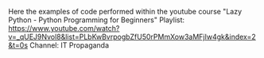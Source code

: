 Here the examples of code performed within the youtube course "Lazy Python - Python Programming for Beginners"
Playlist: https://www.youtube.com/watch?v=_qUEJ9Nvol8&list=PLbKwBvrpogbZfU50rPMmXow3aMFjIw4gk&index=2&t=0s
Channel: IT Propaganda
